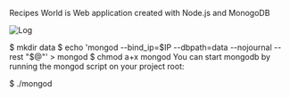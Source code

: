 

Recipes World is Web application created with Node.js and MonogoDB


![Log](http://i.giphy.com/xT4uQiDMy0dWFfU5bO.gif)



$ mkdir data
$ echo 'mongod --bind_ip=$IP --dbpath=data --nojournal --rest "$@"' > mongod
$ chmod a+x mongod
You can start mongodb by running the mongod script on your project root:

$ ./mongod

